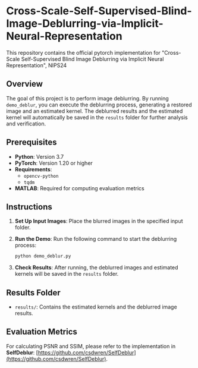 # Cross-Scale-Self-Supervised-Blind-Image-Deblurring-via-Implicit-Neural-Representation

This repository contains the official pytorch implementation for "Cross-Scale Self-Supervised Blind Image Deblurring via Implicit Neural Representation", NIPS24

## Overview

The goal of this project is to perform image deblurring. By running `demo_deblur`, you can execute the deblurring process, generating a restored image and an estimated kernel. The deblurred results and the estimated kernel will automatically be saved in the `results` folder for further analysis and verification.

## Prerequisites

- **Python**: Version 3.7
- **PyTorch**: Version 1.20 or higher
- **Requirements**: 
  - `opencv-python`
  - `tqdm`
- **MATLAB**: Required for computing evaluation metrics

## Instructions

1. **Set Up Input Images**: Place the blurred images in the specified input folder.
2. **Run the Demo**: Run the following command to start the deblurring process:

   ```bash
   python demo_deblur.py
   ```

3. **Check Results**: After running, the deblurred images and estimated kernels will be saved in the `results` folder.

## Results Folder

- `results/`: Contains the estimated kernels and the deblurred image results.


## Evaluation Metrics

For calculating PSNR and SSIM, please refer to the implementation in **SelfDeblur**: [https://github.com/csdwren/SelfDeblur](https://github.com/csdwren/SelfDeblur).


